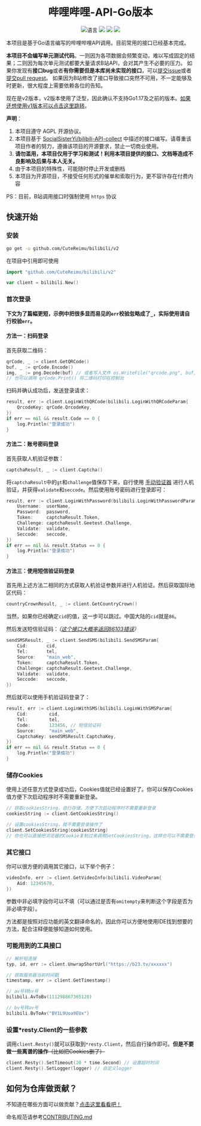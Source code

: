 <div align="center">

# 哔哩哔哩-API-Go版本

![](https://img.shields.io/github/go-mod/go-version/CuteReimu/bilibili "语言")
[![](https://img.shields.io/github/actions/workflow/status/CuteReimu/bilibili/golangci-lint.yml?branch=master)](https://github.com/CuteReimu/bilibili/actions/workflows/golangci-lint.yml "代码分析")
[![](https://img.shields.io/github/contributors/CuteReimu/bilibili)](https://github.com/CuteReimu/bilibili/graphs/contributors "贡献者")
[![](https://img.shields.io/github/license/CuteReimu/bilibili)](https://github.com/CuteReimu/bilibili/blob/master/LICENSE "许可协议")
</div>

本项目是基于Go语言编写的哔哩哔哩API调用。目前常用的接口已经基本完成。

**本项目不会编写单元测试代码**。一则因为各项数据会频繁变动，难以写成固定的结果；二则因为每次单元测试都要大量请求B站API，会对其产生不必要的压力。
如果你发现有**接口bug**或者**有你需要但是本库尚未实现的接口**，可以[提交issue](https://github.com/CuteReimu/bilibili/issues/new/choose)或者[提交pull request](#如何为仓库做贡献)。
如果因为B站修改了接口导致接口突然不可用，不一定能够及时更新，很大程度上需要依赖各位的告知。

现在是v2版本，v2版本使用了泛型，因此确认不支持Go1.17及之前的版本。[如果还想使用v1版本可以点击这里跳转](https://github.com/CuteReimu/bilibili/tree/v1)。

**声明**：

1. 本项目遵守 AGPL 开源协议。
2. 本项目基于 [SocialSisterYi/bilibili-API-collect](https://github.com/SocialSisterYi/bilibili-API-collect)
   中描述的接口编写。请尊重该项目作者的努力，遵循该项目的开源要求，禁止一切商业使用。
3. **请勿滥用，本项目仅用于学习和测试！利用本项目提供的接口、文档等造成不良影响及后果与本人无关。**
4. 由于本项目的特殊性，可能随时停止开发或删档
5. 本项目为开源项目，不接受任何形式的催单和索取行为，更不容许存在付费内容

PS：目前，B站调用接口时强制使用 `https` 协议

## 快速开始
### 安装

```bash
go get -u github.com/CuteReimu/bilibili/v2
```

在项目中引用即可使用

```go
import "github.com/CuteReimu/bilibili/v2"

var client = bilibili.New()
```

### 首次登录

**下文为了篇幅更短，示例中把很多显而易见的`err`校验忽略成了`_`，实际使用请自行校验`err`。**

#### 方法一：扫码登录

首先获取二维码：

```go
qrCode, _ := client.GetQRCode()
buf, _ := qrCode.Encode()
img, _ := png.Decode(buf) // 或者写入文件 os.WriteFile("qrcode.png", buf, 0644)
// 也可以调用 qrCode.Print() 将二维码打印在控制台
```

扫码并确认成功后，发送登录请求：

```go
result, err := client.LoginWithQRCode(bilibili.LoginWithQRCodeParam{
    QrcodeKey: qrCode.QrcodeKey,
})
if err == nil && result.Code == 0 {
    log.Println("登录成功")
}
```

#### 方法二：账号密码登录

首先获取人机验证参数：

```go
captchaResult, _ := client.Captcha()
```

将`captchaResult`中的`gt`和`challenge`值保存下来，自行使用 [手动验证器](https://kuresaru.github.io/geetest-validator/) 进行人机验证，并获得`validate`和`seccode`。然后使用账号密码进行登录即可：

```go
result, err := client.LoginWithPassword(bilibili.LoginWithPasswordParam{
    Username:  userName,
    Password:  password,
    Token:     captchaResult.Token,
    Challenge: captchaResult.Geetest.Challenge,
    Validate:  validate,
    Seccode:   seccode,
})
if err == nil && result.Status == 0 {
    log.Println("登录成功")
}
```

#### 方法三：使用短信验证码登录

首先用上述方法二相同的方式获取人机验证参数并进行人机验证。然后获取国际地区代码：

```go
countryCrownResult, _ := client.GetCountryCrown()
```

当然，如果你已经确定`cid`的值，这一步可以跳过。中国大陆的`cid`就是`86`。

然后发送短信验证码：*（[这个接口大概率返回86103错误](https://github.com/SocialSisterYi/bilibili-API-collect/issues/756)）*

```go
sendSMSResult, _ := client.SendSMS(bilibili.SendSMSParam{
    Cid:       cid,
    Tel:       tel,
    Source:    "main_web",
    Token:     captchaResult.Token,
    Challenge: captchaResult.Geetest.Challenge,
    Validate:  validate,
    Seccode:   seccode,
})
```

然后就可以使用手机验证码登录了：

```go
result, err := client.LoginWithSMS(bilibili.LoginWithSMSParam{
    Cid:        cid,
    Tel:        tel,
    Code:       123456, // 短信验证码
    Source:     "main_web",
    CaptchaKey: sendSMSResult.CaptchaKey,
})
if err == nil && result.Status == 0 {
    log.Println("登录成功")
}
```

### 储存Cookies

使用上述任意方式登录成功后，Cookies值就已经设置好了。你可以保存Cookies值方便下次启动程序时不需要重新登录。

```go
// 获取cookiesString，自行存储，方便下次启动程序时不需要重新登录
cookiesString := client.GetCookiesString()

// 设置cookiesString，就不需要登录操作了
client.SetCookiesString(cookiesString)
// 你也可以直接把浏览器的Cookie复制过来调用SetCookiesString，这样也可以不需要登录操作了
```

### 其它接口

你可以很方便的调用其它接口，以下举个例子：

```go
videoInfo, err := client.GetVideoInfo(bilibili.VideoParam{
    Aid: 12345678,
})
```

参数中非必填字段你可以不填（可以通过是否有`omitempty`来判断这个字段是否为非必填字段）。

方法都是按照对应功能的英文翻译命名的，因此你可以方便地使用IDE找到想要的方法，配合注释便能够知道如何使用。

### 可能用到的工具接口

```go
// 解析短连接
typ, id, err := client.UnwrapShortUrl("https://b23.tv/xxxxxx")

// 获取服务器当前时间戳
timestamp, err := client.GetTimestamp()

// av号转bv号
bilibili.AvToBv(111298867365120)

// bv号转av号
bilibili.BvToAv("BV1L9Uoa9EUx")
```

### 设置*resty.Client的一些参数

调用`client.Resty()`就可以获取到`*resty.Client`，然后自行操作即可。**但是不要做一些离谱的操作**~~（比如把Cookies删了）~~

```go
client.Resty().SetTimeout(20 * time.Second) // 设置超时时间
client.Resty().SetLogger(logger) // 自定义logger
```

## 如何为仓库做贡献？

不知道在哪些方面可以做贡献？[点击这里看看吧！](https://github.com/CuteReimu/bilibili/contribute)

命名规范请参考[CONTRIBUTING.md](.github/CONTRIBUTING.md)
